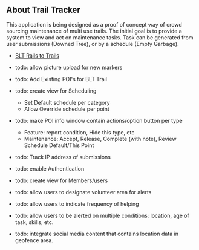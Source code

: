 ## About Trail Tracker

This application is being designed as a proof of concept way of crowd sourcing maintenance of multi use trails.  The initial goal is to provide a system to view and act on maintenance tasks.  Task can be generated from user submissions (Downed Tree), or by a schedule (Empty Garbage).
- [BLT Rails to Trails](https://blttrails.ca/)


- todo: allow picture upload for new markers
- todo: Add Existing POI's for BLT Trail
- todo: create view for Scheduling
  - Set Default schedule per category
  - Allow Override schedule per point
 - todo: make POI info window contain actions/option button per type
   - Feature: report condition, Hide this type, etc
   - Maintenance: Accept, Release, Complete (with note), Review Schedule Default/This Point
- todo: Track IP address of submissions
- todo: enable Authentication
- todo: create view for Members/users
- todo: allow users to designate volunteer area for alerts
- todo: allow users to indicate frequency of helping
- todo: allow users to be alerted on multiple conditions: location, age of task, skills, etc.
- todo: integrate social media content that contains location data in geofence area.
